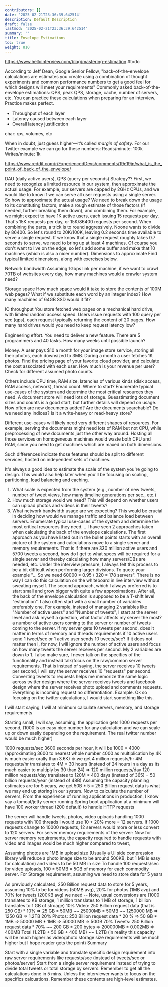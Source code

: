 ```yaml
---
contributors: []
date: '2025-02-21T23:36:39.642514'
description: Default Description
draft: false
lastmod: '2025-02-21T23:36:39.642514'
summary: ''
title: Envelope Estimations
toc: true
weight: 810
---
```




https://www.hellointerview.com/blog/mastering-estimation #todo

According to Jeff Dean, Google Senior Fellow, "back-of-the-envelope calculations are estimates you create using a combination of thought experiments and common performance numbers to get a good feel for which designs will meet your requirements"
Commonly asked back-of-the-envelope estimations: QPS, peak QPS, storage, cache, number of servers, etc. You can practice these calculations when preparing for an interview. Practice makes perfect. 

- Throughput of each layer
- Latency caused between each layer
- Overall latency justification

char: rps, volumes, etc

When in doubt, just guess higher—it’s called *margin of safety*. For our Twitter example we can go for these numbers:
  Reads/minute: 100k
  Writes/minute: 1k

https://www.reddit.com/r/ExperiencedDevs/comments/19e19jn/what_is_the_point_of_back_of_the_envelope/

DAU (daily active users), QPS (query per seconds)
Strategy?? 
First, we need to recognize a limited resource in our system, then approximate the actual usage. For example, our servers are capped by 2GHz CPUs, and we would like to know if we can serve all user requests using a single server.
So how to approximate the actual usage? We need to break down the usage to its constituting factors, make a rough estimate of those factors (if needed, further breaking them down), and combining them.
For example, we might expect to have 1K active users, each issuing 15 requests per day. That's 15K requests per day, or 15K/86400 requests per second.
When combining the parts, a trick is to round aggressively. Noone wants to divide by 86400. So let's round to 20K/100K, leaving 0.2 seconds time available to serve a single request. If we know that a single request roughly takes 0.7 seconds to serve, we need to bring up at least 4 machines. Of course you don't want to live on the edge, so let's add some buffer and make that 10 machines (which is also a nicer number).
Dimensions to approximate
Find typical limited dimensions, along with exercises below.

Network bandwidth
Assuming 1Gbps link per machine, if we want to crawl 70TB of websites every day, how many machines would a crawler system need?

Storage space
How much space would it take to store the contents of 100M web pages? What if we substitute each word by an integer index? How many machines of 64GB SSD would it fit?

IO throughput
You store fetched web pages on a mechanical hard drive, with limited random access speed. Users issue requests with 100 query per sec (qps), each request typically returning the content of 20 pages. How many hard drives would you need to keep request latency low?

Engineering effort.
You need to deliver a new feature. There are 5 programmers and 40 tasks. How many weeks until possible launch?

Money.
A user pays $10 a month for your image store service, storing all their photos, each downsized to 3MB. During a month a user fetches 1K photos. Find the pricing page of your favorite cloud provider, and calculate the cost associated with each user. How much is your revenue per user? Check for different assumed photo counts.

Others include CPU time, RAM size, latencies of various kinds (disk access, RAM access, network), thread count.
Where to start?
Enumerate typical use-cases of the system and determine the most critical resources they need. A document store will need lots of storage. Guesstimating document sizes and counts is a good start, but further details will depend on usage. How often are new documents added? Are the documents searchable? Do we need any indices? Is it a write-heavy or read-heavy store?

Different use-cases will likely need very different shapes of resources. For example, serving the documents might need lots of RAM but not CPU, while preprocessing of new documents just the other way around. Hosting all those services on homogeneous machines would waste both CPU and RAM, since you need to get machines which are maxed on both dimensions.

Such differences indicate those features should be split to different services, hosted on independent sets of machines.

It's always a good idea to estimate the scale of the system you're going to design. This would also help later when you'll be focusing on scaling, partitioning, load balancing and caching.
1.	What scale is expected from the system (e.g., number of new tweets, number of tweet views, how many timeline generations per sec., etc.)
2.	How much storage would we need? This will depend on whether users can upload photos and videos in their tweets?
3.	What network bandwidth usage are we expecting? This would be crucial in deciding how would we manage traffic and balance load between servers.
Enumerate typical use-cases of the system and determine the most critical resources they need.
..
I have seen 2 approaches taken when calculating the back of the envelope calculations.
The first approach as you have listed out in the bullet points starts with an overall picture of the system and calculations move to a single server and memory requirements. That is if there are 330 million active users and 5700 tweets a second, how do I get to what specs will be required for a single server and thereby calculating how many servers/DBs are needed, etc.
Under the interview pressure, I always felt this process to be a bit difficult when performing larger divisions. To quote your example "... So we need 60000 * 0.95 / 320 = 178 servers". There is no way I can do this calculation on the whiteboard in live interview without sweating myself.
The second approach, which I always preferred is to start small and grow bigger with quite a few approximations. After all, the back of the envelope calculation is supposed to be a T-shift level "estimation". I also often start with a small number of variables preferably one.
For example, instead of managing 2 variables like "Number of active users" and "Number of tweets", I start at the server level and ask myself a question, what factor affects my server the most? a number of active users coming to the server or number of tweets coming to the server. If my server gets 10 tweets per second, does it matter in terms of memory and threads requirements if 10 active users send 1 tweet/sec or 1 active user sends 10 tweets/sec? If it does not matter then I, for now, I will ignore the number of active users and focus on how many tweets the server receives per second. My 2 variables are down to 1.
I also make sure, I never talk on the specifics of the functionality and instead talk/focus on the raw/common server requirements. That is instead of saying, the server receives 10 tweets per second, I will say the server receives 10 "requests" per second. Converting tweets to requests helps me memorize the same logic across twitter design where the server receives tweets and facebook design where the server receives photo upload and comments requests. Everything is incoming request no differentiation.
Example. 
Ok so focusing on the twitter calculations, I would start something like this.

I will start saying, I will at minimum calculate servers, memory, and storage requirements

Starting small, I will say, assuming, the application gets 1000 requests per second, (1000 is an easy nice number for any calculation and we can scale up or down easily depending on the requirement. The real twitter number would be much higher)

1000 requests/sec
3600 seconds per hour, it will be 1000 * 4000 (approximating 3600 to nearest whole number 4000 as multiplication by 4K is much easier orally than 3.6K) => we get 4 million requests/hr
4M requests/hr translates to 4M * 30 hours (instead of 24 hours in a day as its much easier to multiply by 30 than 24) => 120 million requests/day
120 million requests/day translates to 120M * 400 days (instead of 365) = 50 billion requests/year (instead of 48B)
Assuming the capacity planning estimates are for 5 years, we get 50B * 5 = 250 Billion request data is what we may end up storing in our system.
Now to calculate the number of servers, From the experience of running applications in production, I know say a tomcat/jetty server running Spring boot application at a minimum will have 100 worker thread (200 default) to handle HTTP requests

The server will handle tweets, photos, video uploads
handling 1000 requests with 100 threads I would use 10 + 20% more = 12 servers.
If 1000 requests change to 10000 requests, 12 servers would more or less convert to 120 servers.
For server memory requirements of the server:
Now for server memory requirements, the capacity required to handle requests with video and images would be much higher compared to tweet,

Assuming photos are 1MB in upload size (Usually a UI side compression library will reduce a photo image size to be around 500KB, but 1 MB is easy for calculation) and videos to be 50 MB in size
To handle 100 requests/sec for video uploads, 100 * 50MB = 5GB of memory for each commodity server.
For Storage requirement, assuming we need to store data for 5 years

As previously calculated, 250 Billion request data to store for 5 years, assuming 10% to be for videos (50MB avg), 20% for photos (1MB avg) and 70% for tweets (200KB avg) we need
-- Note, usual conversions are (1000 translates to KB storage, 1 million translates to 1 MB of storage, 1 billion translates to 1 GB of stroage)
10% Video: 250 Billion request data (that is 250 GB) * 10% => 25 GB * 50MB ~~ 25000MB * 50MB ~~ 1250000 MB => 1250 GB => 1.2TB
20% Photos: 250 Billion request data * 20 % => 50 GB * 1MB => 50000 MB * 1MB => 50000 MB => 50GB
70% Tweets: 250 Billion request data * 70% ~~ 200 GB * 200 bytes => 200000MB * 0.002MB => 400MB
Total (1.2TB + 50 GB + 400 MB) ~~ 1.2TB (in reality this capacity will be much higher as video/photo storage size requirements will be much higher but I hope reader gets the point)
Summary

Start with a single variable and translate specific design requirement into raw server requirements like requests/sec (instead of tweets/sec or photos/server)
Start from a single server requirement instead of trying to divide total tweets or total storage by servers.
Remember to get all the calculations done in 5 mins. Unless the interviewer wants to focus on the specifics calcuations. Remember these contents are high-level estimates.


